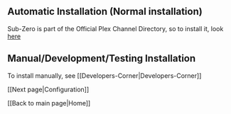 ## Automatic Installation (Normal installation)
Sub-Zero is part of the Official Plex Channel Directory, so to install it, look [here](https://support.plex.tv/hc/en-us/articles/201053758)

## Manual/Development/Testing Installation

To install manually, see [[Developers-Corner|Developers-Corner]]

[[Next page|Configuration]]

[[Back to main page|Home]]